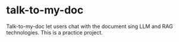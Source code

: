 # talk-to-my-doc
Talk-to-my-doc let users chat with the document sing LLM and RAG technologies. This is a practice project.
